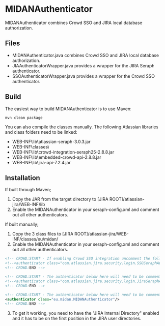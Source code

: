 # MIDANAuthenticator
MIDANAuthenticator combines Crowd SSO and JIRA local database authorization.

## Files
- MIDANAuthenticator.java combines Crowd SSO and JIRA local database authorization.
- JIAAuthenticatorWrapper.java provides a wrapper for the JIRA Seraph authenticator.
- SSOAuthenticatorWrapper.java provides a wrapper for the Crowd SSO authenticator.

## Build
The easiest way to build MIDANAuthenticator is to use Maven:

```shell
mvn clean package
```

You can also compile the classes manually. The following Atlassian libraries and class folders need to be linked:

- WEB-INF\lib\atlassian-seraph-3.0.3.jar
- WEB-INF\classes\
- WEB-INF\lib\crowd-integration-seraph25-2.8.8.jar
- WEB-INF\lib\embedded-crowd-api-2.8.8.jar
- WEB-INF\lib\jira-api-7.2.4.jar

## Installation
If built through Maven;

1. Copy the JAR from the target directory to [JIRA ROOT]/atlassian-jira/WEB-INF/lib
2. Enable the MIDANAuthenticator in your seraph-config.xml and comment out all other authenticators.

If built manually;

1. Copy the 3 class files to [JIRA ROOT]/atlassian-jira/WEB-INF/classes/eu/midan/
2. Enable the MIDANAuthenticator in your seraph-config.xml and comment out all other authenticators.

```xml
<!-- CROWD:START - If enabling Crowd SSO integration uncomment the following SSOSeraphAuthenticator and comment out the JiraSeraphAuthenticator below -->
<!--<authenticator class="com.atlassian.jira.security.login.SSOSeraphAuthenticator"/>-->
<!-- CROWD:END -->

<!-- CROWD:START - The authenticator below here will need to be commented out for Crowd SSO integration -->
<!--<authenticator class="com.atlassian.jira.security.login.JiraSeraphAuthenticator"/>-->
<!-- CROWD:END -->

<!-- CROWD:START - The authenticator below here will need to be commented out for Crowd SSO integration -->
<authenticator class="eu.midan.MIDANAuthenticator"/>
<!-- CROWD:END -->
```
3. To get it working, you need to have the "JIRA Internal Directory" enabled and it has to be on the first position in the JIRA user directories.
